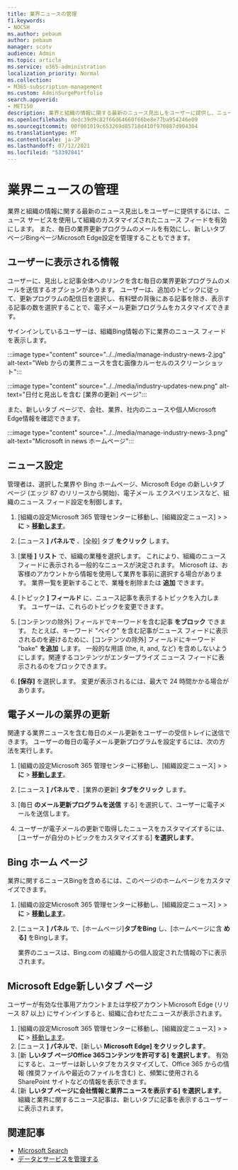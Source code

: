 ```yaml
---
title: 業界ニュースの管理
f1.keywords:
- NOCSH
ms.author: pebaum
author: pebaum
manager: scotv
audience: Admin
ms.topic: article
ms.service: o365-administration
localization_priority: Normal
ms.collection:
- M365-subscription-management
ms.custom: AdminSurgePortfolio
search.appverid:
- MET150
description: 業界と組織の情報に関する最新のニュース見出しをユーザーに提供し、ニュース サービスを使用して組織のカスタマイズされたニュース フィードを有効にします。
ms.openlocfilehash: dedc39d9c82f66d64660f66be8e77ba954246e09
ms.sourcegitcommit: 00f001019c653269d85718d410f970887d904304
ms.translationtype: MT
ms.contentlocale: ja-JP
ms.lasthandoff: 07/12/2021
ms.locfileid: "53392841"
---
```

# <a name="manage-industry-news"></a>業界ニュースの管理

業界と組織の情報に関する最新のニュース見出しをユーザーに提供するには、ニュース サービスを使用して組織のカスタマイズされたニュース フィードを有効にします。 また、毎日の業界更新プログラムのメールを有効にし、新しいタブ ページBingページMicrosoft Edge設定を管理することもできます。 

## <a name="what-your-users-will-see"></a>ユーザーに表示される情報

ユーザーに、見出しと記事全体へのリンクを含む毎日の業界更新プログラムのメールを送信するオプションがあります。 ユーザーは、追加のトピックに従って、更新プログラムの配信日を選択し、有料壁の背後にある記事を除き、表示する記事の数を選択することで、電子メール更新プログラムをカスタマイズできます。 
 
サインインしているユーザーは、組織Bing情報の下に業界のニュース フィードを表示します。 
 
:::image type="content" source="../../media/manage-industry-news-2.jpg" alt-text="Web からの業界ニュースを含む画像カルーセルのスクリーンショット":::

:::image type="content" source="../../media/industry-updates-new.png" alt-text="日付と見出しを含む [業界の更新] ページ":::

また、新しいタブ ページで、会社、業界、社内のニュースや個人Microsoft Edge情報を確認できます。 

:::image type="content" source="../../media/manage-industry-news-3.png" alt-text="Microsoft in news ホームページ":::

## <a name="news-settings"></a>ニュース設定

管理者は、選択した業界や Bing ホームページ、Microsoft Edge の新しいタブ ページ (エッジ 87 のリリースから開始)、電子メール エクスペリエンスなど、組織のニュース フィード設定を制御します。 

1. [組織の設定Microsoft 365 管理センターに移動し、[組織設定ニュース]  >    >  **に**  >  [**移動します**](https://admin.microsoft.com/adminportal/home?#/Settings/Services/:/Settings/L1/BingNews)。 

1. [ニュース **] パネルで** 、[全般] タブ **をクリック** します。

1. [業種 **] リスト** で、組織の業種を選択します。 これにより、組織のニュース フィードに表示される一般的なニュースが決定されます。 Microsoft は、お客様のアカウントから情報を使用して業界を事前に選択する場合があります。 業界一覧を更新することで、業種を削除または **追加** できます。 

1. [トピック **] フィールド** に、ニュース記事を表示するトピックを入力します。 ユーザーは、これらのトピックを変更できます。 

1. [コンテンツの除外] フィールドでキーワードを含む記事 **をブロック** できます。 たとえば、キーワード "ベイク" を含む記事がニュース フィードに表示されるのを避けるために、[コンテンツの除外] フィールドにキーワード "bake" **を追加** します。 一般的な用語 (the, it, and, など) を含めしないようにします。関連するコンテンツがエンタープライズ ニュース フィードに表示されるのをブロックできます。 

1. **[保存]** を選択します。 変更が表示されるには、最大で 24 時間かかる場合があります。 

## <a name="industry-updates-in-email"></a>電子メールの業界の更新 

関連する業界ニュースを含む毎日のメール更新をユーザーの受信トレイに送信できます。 ユーザーの毎日の電子メール更新プログラムを設定するには、次の方法を実行します。 

1. [組織の設定Microsoft 365 管理センターに移動し、[組織設定ニュース]  >    >  **に**  >  [**移動します**](https://admin.microsoft.com/adminportal/home?#/Settings/Services/:/Settings/L1/BingNews)。 

1. [ニュース **] パネルで** 、[業界の更新] **タブをクリック** します。 

1. [毎日 **のメール更新プログラムを送信** する] を選択して、ユーザーに電子メールを送信します。 

1. ユーザーが電子メールの更新で取得したニュースをカスタマイズするには、[ユーザーが自分のトピックをカスタマイズする] **を選択します**。 

## <a name="bing-homepage"></a>Bing ホーム ページ

業界に関するニュースBingを含めるには、このページのホームページをカスタマイズできます。 

1. [組織の設定Microsoft 365 管理センターに移動し、[組織設定ニュース]  >    >  **に**  >  [**移動します**](https://admin.microsoft.com/adminportal/home?#/Settings/Services/:/Settings/L1/BingNews)。 

1. [ニュース **] パネル** で、[ホームページ]**タブをBing** し、[ホームページに含 **める]** をBingします。 

    業界のニュースは、Bing.com の組織からの個人設定された情報の下に表示されます。 

## <a name="microsoft-edge-new-tab-page"></a>Microsoft Edge新しいタブ ページ 
ユーザーが有効な仕事用アカウントまたは学校アカウントMicrosoft Edge (リリース 87 以上) にサインインすると、組織に合わせたニュースが表示されます。

1. [組織の設定Microsoft 365 管理センターに移動し、[組織設定ニュース]  >    >  **に**  >  [移動します](https://admin.microsoft.com/adminportal/home?#/Settings/Services/:/Settings/L1/BingNews)。
2. [ニュース **] パネルで**、[新しい **Microsoft Edge] をクリックします**。
3. [新 **しいタブ ページOffice 365コンテンツを許可する] を選択します**。 有効にすると、ユーザーは新しいタブをカスタマイズして、Office 365 からの情報 (推奨ファイルや最近のファイルを含む) と、頻繁に使用される SharePoint サイトなどの情報を表示できます。
4. [新 **しいタブ ページに会社情報と業界ニュースを表示する] を選択します**。 組織と業界に関するニュース記事は、新しいタブに記事を表示するユーザーに表示されます。

## <a name="related-articles"></a>関連記事

- 
  [Microsoft Search](/microsoftsearch/)
- [データとサービスを管理する](./index.yml)